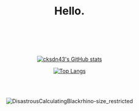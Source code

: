 <div align="center">
<br/>
<h1 align="center">Hello.</h1>

<br/><br/><br/><br/> 

[![cksdn43's GitHub stats](https://github-readme-stats.vercel.app/api?username=cksdn43&show_icons=true)](https://github.com/cksdn43)
  
[![Top Langs](https://github-readme-stats.vercel.app/api/top-langs/?username=cksdn43&langs_count=8)](https://github.com/cksdn43)

<br/><br/> 

![DisastrousCalculatingBlackrhino-size_restricted](https://user-images.githubusercontent.com/101384306/187433817-3604f246-f667-45af-acfe-a0b9d9882736.gif)
</div>
